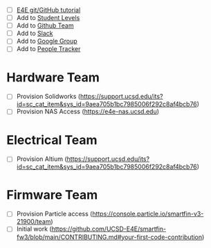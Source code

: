 - [ ] [E4E git/GitHub tutorial](https://forms.gle/hRxqF4bDWcZujiZm9)
- [ ] Add to [Student Levels](https://docs.google.com/spreadsheets/d/19b-OilAyKE_ZmAcib4GD8lgXHCBeH_Oy2TDoTd0B8lY/edit?usp=sharing)
- [ ] Add to [Github Team](https://github.com/orgs/UCSD-E4E/teams/smartfin)
- [ ] Add to [Slack](https://ucsde4e.slack.com/archives/CE439BTD0)
- [ ] Add to [Google Group](https://groups.google.com/a/ucsd.edu/g/e4e-smartfin-g)
- [ ] Add to [People Tracker](https://docs.google.com/spreadsheets/d/1ishdOeajlDnip528YvkIABbuJTjE8f_SvMO_zPgWQI8/edit?usp=sharing)

# Hardware Team
- [ ] Provision Solidworks (https://support.ucsd.edu/its?id=sc_cat_item&sys_id=9aea705b1bc7985006f292c8af4bcb76)
- [ ] Provision NAS Access (https://e4e-nas.ucsd.edu)

# Electrical Team
- [ ] Provision Altium (https://support.ucsd.edu/its?id=sc_cat_item&sys_id=9aea705b1bc7985006f292c8af4bcb76)

# Firmware Team
- [ ] Provision Particle access (https://console.particle.io/smartfin-v3-21900/team)
- [ ] Initial work (https://github.com/UCSD-E4E/smartfin-fw3/blob/main/CONTRIBUTING.md#your-first-code-contribution)
